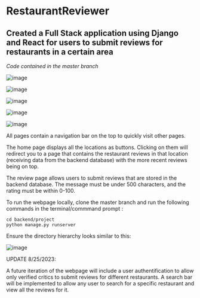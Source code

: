 # RestaurantReviewer
## Created a Full Stack application using Django and React for users to submit reviews for restaurants in a certain area

*Code contained in the master branch*

![image](https://github.com/ashwathboomi/RestaurantReviewer/assets/113210547/a459b1d4-b087-43c0-8dc7-f303a965c996)

![image](https://github.com/ashwathboomi/RestaurantReviewer/assets/113210547/b2f17091-8d3e-43c0-8c2a-99467f829d4e)

![image](https://github.com/ashwathboomi/RestaurantReviewer/assets/113210547/10c5abe3-838e-43dc-9391-d0bc12aef90a)

![image](https://github.com/ashwathboomi/RestaurantReviewer/assets/113210547/dcbbc924-b407-46bf-9563-7407aea9d567)

![image](https://github.com/ashwathboomi/RestaurantReviewer/assets/113210547/7b18d15e-9f4a-4e38-8374-f4eed7ebc927)

All pages contain a navigation bar on the top to quickly visit other pages. 

The home page displays all the locations as buttons. Clicking on them will redirect you to a page that contains the restaurant reviews in that location (receiving data from the backend database) with the more recent reviews being on top. 

The review page allows users to submit reviews that are stored in the backend database. The message must be under 500 characters, and the rating must be within 0-100.

To run the webpage locally, clone the master branch and run the following commands in the terminal/commmand prompt :

```
cd backend/project
python manage.py runserver
```
Ensure the directory hierarchy looks similar to this:

![image](https://github.com/ashwathboomi/RestaurantReviewer/assets/113210547/7ae13ae8-5683-4a43-9048-a7c59857bb63)

UPDATE 8/25/2023:

A future iteration of the webpage will include a user authentification to allow only verified critics to submit reviews for different restaurants. A search bar will be implemented to allow any user to search for a specific restaurant and view all the reviews for it.   





